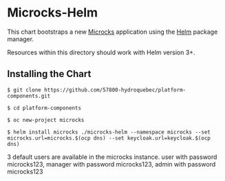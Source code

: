 # Microcks-Helm

This chart bootstraps a new [Microcks](http://microcks.io) application using the [Helm](https://helm.sh) package manager.

Resources within this directory should work with Helm version 3+.

## Installing the Chart


```console
$ git clone https://github.com/57800-hydroquebec/platform-components.git

$ cd platform-components

$ oc new-project microcks

$ helm install microcks ./microcks-helm --namespace microcks --set microcks.url=microcks.$(ocp dns) --set keycloak.url=keycloak.$(ocp dns)
```

3 default users are available in the microcks instance.
user with password microcks123,
manager with password microcks123,
admin with password microcks123
